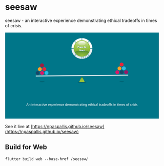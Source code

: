 # seesaw
seesaw - an interactive experience demonstrating ethical tradeoffs in times of crisis.

![seesaw](seesaw.png)

See it live at [https://npaspallis.github.io/seesaw](https://npaspallis.github.io/seesaw)

## Build for Web

`flutter build web --base-href /seesaw/`